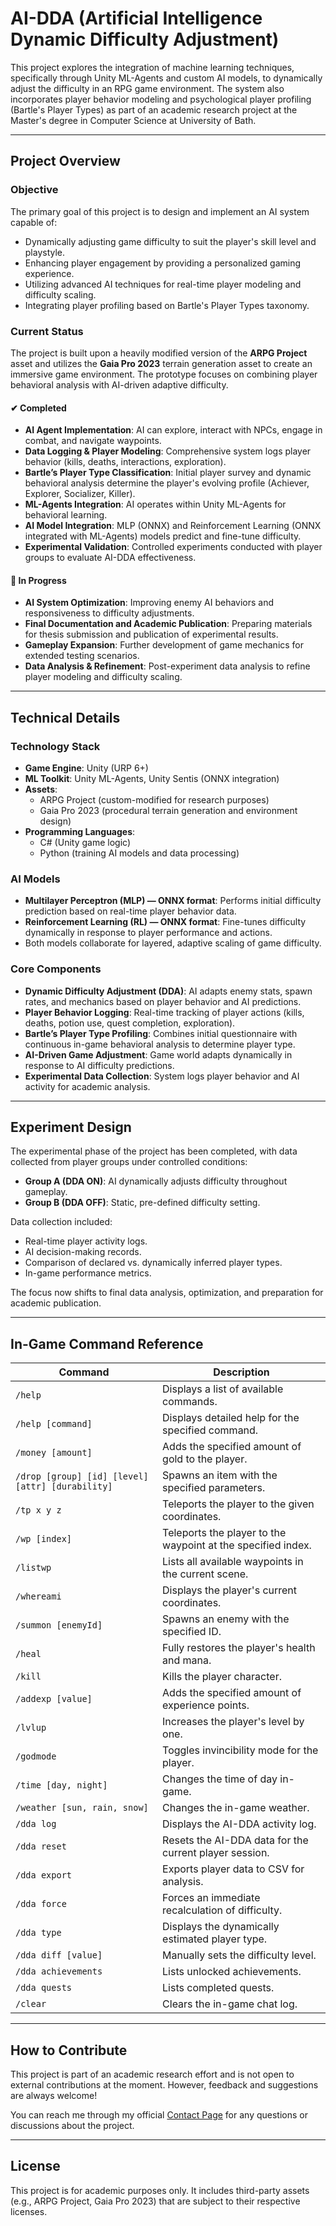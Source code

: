 # AI-DDA (Artificial Intelligence Dynamic Difficulty Adjustment)

This project explores the integration of machine learning techniques, specifically through Unity ML-Agents and custom AI models, to dynamically adjust the difficulty in an RPG game environment. The system also incorporates player behavior modeling and psychological player profiling (Bartle's Player Types) as part of an academic research project at the Master's degree in Computer Science at University of Bath.

---

## **Project Overview**

### **Objective**
The primary goal of this project is to design and implement an AI system capable of:
- Dynamically adjusting game difficulty to suit the player's skill level and playstyle.
- Enhancing player engagement by providing a personalized gaming experience.
- Utilizing advanced AI techniques for real-time player modeling and difficulty scaling.
- Integrating player profiling based on Bartle's Player Types taxonomy.

### **Current Status**
The project is built upon a heavily modified version of the **ARPG Project** asset and utilizes the **Gaia Pro 2023** terrain generation asset to create an immersive game environment. The prototype focuses on combining player behavioral analysis with AI-driven adaptive difficulty.

#### ✔ **Completed**

- **AI Agent Implementation**: AI can explore, interact with NPCs, engage in combat, and navigate waypoints.
- **Data Logging & Player Modeling**: Comprehensive system logs player behavior (kills, deaths, interactions, exploration).
- **Bartle’s Player Type Classification**: Initial player survey and dynamic behavioral analysis determine the player's evolving profile (Achiever, Explorer, Socializer, Killer).
- **ML-Agents Integration**: AI operates within Unity ML-Agents for behavioral learning.
- **AI Model Integration**: MLP (ONNX) and Reinforcement Learning (ONNX integrated with ML-Agents) models predict and fine-tune difficulty.
- **Experimental Validation**: Controlled experiments conducted with player groups to evaluate AI-DDA effectiveness.

#### 🚧 **In Progress**

- **AI System Optimization**: Improving enemy AI behaviors and responsiveness to difficulty adjustments.
- **Final Documentation and Academic Publication**: Preparing materials for thesis submission and publication of experimental results.
- **Gameplay Expansion**: Further development of game mechanics for extended testing scenarios.
- **Data Analysis & Refinement**: Post-experiment data analysis to refine player modeling and difficulty scaling.

---

## **Technical Details**

### **Technology Stack**
- **Game Engine**: Unity (URP 6+)
- **ML Toolkit**: Unity ML-Agents, Unity Sentis (ONNX integration)
- **Assets**:
  - ARPG Project (custom-modified for research purposes)
  - Gaia Pro 2023 (procedural terrain generation and environment design)
- **Programming Languages**: 
  - C# (Unity game logic)
  - Python (training AI models and data processing)

### **AI Models**
- **Multilayer Perceptron (MLP) — ONNX format**: Performs initial difficulty prediction based on real-time player behavior data.
- **Reinforcement Learning (RL) — ONNX format**: Fine-tunes difficulty dynamically in response to player performance and actions.
- Both models collaborate for layered, adaptive scaling of game difficulty.

### **Core Components**
- **Dynamic Difficulty Adjustment (DDA)**: AI adapts enemy stats, spawn rates, and mechanics based on player behavior and AI predictions.
- **Player Behavior Logging**: Real-time tracking of player actions (kills, deaths, potion use, quest completion, exploration).
- **Bartle’s Player Type Profiling**: Combines initial questionnaire with continuous in-game behavioral analysis to determine player type.
- **AI-Driven Game Adjustment**: Game world adapts dynamically in response to AI difficulty predictions.
- **Experimental Data Collection**: System logs player behavior and AI activity for academic analysis.

---

## **Experiment Design**

The experimental phase of the project has been completed, with data collected from player groups under controlled conditions:

- **Group A (DDA ON)**: AI dynamically adjusts difficulty throughout gameplay.
- **Group B (DDA OFF)**: Static, pre-defined difficulty setting.

Data collection included:
- Real-time player activity logs.
- AI decision-making records.
- Comparison of declared vs. dynamically inferred player types.
- In-game performance metrics.

The focus now shifts to final data analysis, optimization, and preparation for academic publication.

---

## **In-Game Command Reference**

| Command | Description |
|---------|-------------|
| `/help` | Displays a list of available commands. |
| `/help [command]` | Displays detailed help for the specified command. |
| `/money [amount]` | Adds the specified amount of gold to the player. |
| `/drop [group] [id] [level] [attr] [durability]` | Spawns an item with the specified parameters. |
| `/tp x y z` | Teleports the player to the given coordinates. |
| `/wp [index]` | Teleports the player to the waypoint at the specified index. |
| `/listwp` | Lists all available waypoints in the current scene. |
| `/whereami` | Displays the player's current coordinates. |
| `/summon [enemyId]` | Spawns an enemy with the specified ID. |
| `/heal` | Fully restores the player's health and mana. |
| `/kill` | Kills the player character. |
| `/addexp [value]` | Adds the specified amount of experience points. |
| `/lvlup` | Increases the player's level by one. |
| `/godmode` | Toggles invincibility mode for the player. |
| `/time [day, night]` | Changes the time of day in-game. |
| `/weather [sun, rain, snow]` | Changes the in-game weather. |
| `/dda log` | Displays the AI-DDA activity log. |
| `/dda reset` | Resets the AI-DDA data for the current player session. |
| `/dda export` | Exports player data to CSV for analysis. |
| `/dda force` | Forces an immediate recalculation of difficulty. |
| `/dda type` | Displays the dynamically estimated player type. |
| `/dda diff [value]` | Manually sets the difficulty level. |
| `/dda achievements` | Lists unlocked achievements. |
| `/dda quests` | Lists completed quests. |
| `/clear` | Clears the in-game chat log. |

---

## **How to Contribute**
This project is part of an academic research effort and is not open to external contributions at the moment. However, feedback and suggestions are always welcome!

You can reach me through my official [Contact Page](https://tr4spy.com/portfolio/kontakt/) for any questions or discussions about the project.

---

## **License**
This project is for academic purposes only. It includes third-party assets (e.g., ARPG Project, Gaia Pro 2023) that are subject to their respective licenses.

